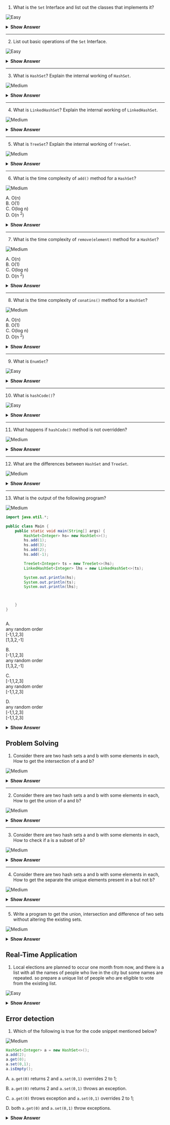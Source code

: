 1. What is the `Set` Interface and list out the classes that implements it?

![Easy](https://github.com/revaturelabs/interviewquestions/blob/dev/ComplexityTags/simple%20(2).svg)



<details>

<summary><b>Show Answer</b></summary>

 > Set Interface is used to store unique elements of the same type.
 > Classes that implements `Set` interface.
 > 1. `HashSet`
 > 2. `LinkedHashSet`
 > 3. `TreeSet`


</details>

---

2. List out basic operations of the `Set` Interface.

![Easy](https://github.com/revaturelabs/interviewquestions/blob/dev/ComplexityTags/simple%20(2).svg)



<details>

<summary><b>Show Answer</b></summary>

> Set Inherits all the methods of Collection Interface and other than that there are no special methods for Set Interface.
> `add(element)`, `addAll()`, `remove()`, `clear()`, `contains()`, `retainAll()`, `removeAll()`. 

</details>

---

3. What is `HashSet`? Explain the internal working of `HashSet`.

![Medium](https://github.com/revaturelabs/interviewquestions/blob/dev/ComplexityTags/Medium%20(2).svg)



<details>

<summary><b>Show Answer</b></summary>

<blockquote>

 - `HashSet` stores, elements without retaining the order of elements.
 - Internally `HashSet` works as a `HashTable`.
 - `HashTable`: A class that has key and values, it coverts the keys into hashcode and stores them as the idexes of an array.
</blockquote>


</details>

---
4. What is `LinkedHashSet`? Explain the internal working of `LinkedHashSet`.

![Medium](https://github.com/revaturelabs/interviewquestions/blob/dev/ComplexityTags/Medium%20(2).svg)



<details>

<summary><b>Show Answer</b></summary>

<blockquote>

- `LinkedHashSet` stores, unique elements by retaining the order of elements.
- Internally ` LinkedHashSet ` is a `HashTable` and `LinkedList`.
 - `HashTable`: A class that has key and values, it coverts the keys into hashcode and stores them as the idexes of an array.
 - `LinkedList`: Linked list is a class which stores data in the form of node( data+ addresss of consecutive element) and its a part of List Interface. 


</blockquote>


</details>

---

5. What is `TreeSet`? Explain the internal working of `TreeSet`.

![Medium](https://github.com/revaturelabs/interviewquestions/blob/dev/ComplexityTags/Medium%20(2).svg)



<details>

<summary><b>Show Answer</b></summary>

<blockquote>

- `TreeSet` stores, unique elements by retaining the order of elements.
- Internally ` TreeSet ` implements red-black tree.
- Red-Black tree: Red Black tree is a self balancing tree that uses recoloring and rotation to balance itself.


</blockquote>


</details>

---

6. What is the time complexity of <code>add()</code> method for a `HashSet`?

![Medium](https://github.com/revaturelabs/interviewquestions/blob/dev/ComplexityTags/Medium%20(2).svg)



A. O(n)<br>
B. O(1)<br>
C. O(log n)<br>
D. O(n <sup>2</sup>) 

<details>
<summary><b>Show Answer</b></summary>

> B

<details>
<summary><b>Explanation</b></summary>

> HashSet Stores elements without maintaining the order, so the time complexity is constant.

</details>
</details>

---

7. What is the time complexity of <code>remove(element)</code> method for a `HashSet`?

![Medium](https://github.com/revaturelabs/interviewquestions/blob/dev/ComplexityTags/Medium%20(2).svg)



A. O(n)<br>
B. O(1)<br>
C. O(log n)<br>
D. O(n <sup>2</sup>) 

<details>
<summary><b>Show Answer</b></summary>

> B

<details>
<summary><b>Explanation</b></summary>

> HashSet Stores elements in the form of hashcode so the elements can be directly retrieved and deleted, so the time complexity is constant.

</details>
</details>

---

8. What is the time complexity of <code>conatins()</code> method for a `HashSet`?

![Medium](https://github.com/revaturelabs/interviewquestions/blob/dev/ComplexityTags/Medium%20(2).svg)



A. O(n)<br>
B. O(1)<br>
C. O(log n)<br>
D. O(n <sup>2</sup>) 

<details>
<summary><b>Show Answer</b></summary>

> B

<details>
<summary><b>Explanation</b></summary>

> HashSet Stores elements in the form of hashcode so the elements can be searched directly, so the time complexity is constant.

</details>
</details>

---

9.  What is `EnumSet`?

![Easy](https://github.com/revaturelabs/interviewquestions/blob/dev/ComplexityTags/simple%20(2).svg)

<details>
<summary><b>Show Answer</b></summary>

<blockquote>
Java `EnumSet` class is the special `Set` implementation for enum types. It inherits `AbstractSet` class and implements the `Set` interface.

Features

- It contains enum values that belong to the same enum.
- Null values are not allowed and "NullPointException" is thrown if it's violated.
- It is not Synchronized
 
 Enum:
 
 ``` java
 public enum Seasons{
        Summer,Winter,Spring,Autum;
    }
 
 ```
 
 `EnumSet`:
  
 ``` java
  EnumSet<Seasons> s = EnumSet.allOf(Seasons.class);
 
 ```


</blockquote>
</details>

---

10. What is `hashCode()`?
 
 ![Easy](https://github.com/revaturelabs/interviewquestions/blob/dev/ComplexityTags/simple%20(2).svg)



<details>

<summary><b>Show Answer</b></summary>

> - `hashCode()` method generates the hashCode of two objects, if two objects are equal then the hash Code generated for two objects is the same, while the inverse may or may not be true.

</details>

---

11. What happens if `hashCode()` method is not overridden?
 
 ![Medium](https://github.com/revaturelabs/interviewquestions/blob/dev/ComplexityTags/Medium%20(2).svg)



<details>
<summary><b>Show Answer</b></summary>

<blockquote>

- If `hashCode()` method is not overridden then the default implementation of the Object class is implemented.

- The default implementation of the Object class generates different hash codes for different objects, even if they are equal according to the `equals()` method.
- `hashSet`, `hashMap` and `hashTable` use hash code to store the elements and if `hashCode()` method is not overriden it migt cause some issues.

</blockquote>


</details>

---

12. What are the differences between `HashSet` and `TreeSet`.
 
 ![Medium](https://github.com/revaturelabs/interviewquestions/blob/dev/ComplexityTags/Medium%20(2).svg)



<details>

<summary><b>Show Answer</b></summary>
 
 <blockquote>

| HashSet                                                                                              | TreeSet                                                                       |
| ---------------------------------------------------------------------------------------------------- | ----------------------------------------------------------------------------- |
| HashSet maintains constant time complexity (O(1)) for insertion, retrieval and searching of elements | TreeSet maintains O(log n) for insertion, retrieval and searching of elements |
| HashSet doesn’t maintain an ordered collection of elements.                                          | TreeSet maintains sorted order of elements.                                   |
 </blockquote>
 
</details>

 ---
 
13. What is the output of the following program?
 
 ![Medium](https://github.com/revaturelabs/interviewquestions/blob/dev/ComplexityTags/Medium%20(2).svg)



``` java
import java.util.*;

public class Main {
    public static void main(String[] args) {
        HashSet<Integer> hs= new HashSet<>();
        hs.add(1);
        hs.add(3);
        hs.add(2);
        hs.add(-1);

        TreeSet<Integer> ts = new TreeSet<>(hs);
        LinkedHashSet<Integer> lhs = new LinkedHashSet<>(ts);

        System.out.println(hs);
        System.out.println(ts);
        System.out.println(lhs);



    }
}



```

A. <br>
   any random order<br>
   [-1,1,2,3]<br>
   [1,3,2,-1]

B. <br>
   [-1,1,2,3]<br>
   any random order<br>
   [1,3,2,-1]

C. <br>
   [-1,1,2,3]<br>
   any random order<br>
   [-1,1,2,3]

D. <br>
    any random order<br>
   [-1,1,2,3]<br>
   [-1,1,2,3]


<details>

<summary><b>Show Answer</b></summary>

>D

<details>
<summary><b>Explanation</b></summary>

<blockquote>

- `HashSet` doesn't maintain insertion order, so elements will be printed in random order.
- `TreeSet ` maintains sorted order, so the elements will be in sorted order.
- `LinkedHashSet` maintains the insertion order, but the elements of `TreeSet` are added to `LinkedHashSet`, so sorted order is printed.


</blockquote>
</details>

</details>

## Problem Solving

1. Consider there are two hash sets a and b with some elements in each, How to get the intersection of a and b?
 
 ![Medium](https://github.com/revaturelabs/interviewquestions/blob/dev/ComplexityTags/Medium%20(2).svg)



<details>

<summary><b>Show Answer</b></summary>
<blockquote>

- `a.retainAll(b)`, transforms a into the intersection of a and b.
</blockquote>


</details>

---

2. Consider there are two hash sets a and b with some elements in each, How to get the union of a and b?
 
 ![Medium](https://github.com/revaturelabs/interviewquestions/blob/dev/ComplexityTags/Medium%20(2).svg)



<details>

<summary><b>Show Answer</b></summary>
<blockquote>

- `a.addAll(b)`, transforms a into the union of a and b.
</blockquote>


</details>

---

3. Consider there are two hash sets a and b with some elements in each, How to check if a is a subset of b?
 
 ![Medium](https://github.com/revaturelabs/interviewquestions/blob/dev/ComplexityTags/Medium%20(2).svg)



<details>

<summary><b>Show Answer</b></summary>
<blockquote>

- `b.containsAll(a)` returns true, if b contains all the elements of a, i.e. a is a subset of b, returns false otherwise.
</blockquote>


</details>

---

4. Consider there are two hash sets a and b with some elements in each, How to get the separate the unique elements present in a but not b?
 
 ![Medium](https://github.com/revaturelabs/interviewquestions/blob/dev/ComplexityTags/Medium%20(2).svg)



<details>

<summary><b>Show Answer</b></summary>
<blockquote>

- `a.removeAll(b)`, transforms an into the set difference of a and b. only elements in a that are not in b are stored in a.
</blockquote>


</details>
 
 ---

5. Write a program to get the union, intersection and difference of two sets without altering the existing sets.
 
 ![Medium](https://github.com/revaturelabs/interviewquestions/blob/dev/ComplexityTags/Medium%20(2).svg)



<details>
<summary><b>Show Answer</b></summary>
 
 
 <blockquote>

``` java

import java.util.HashSet;

public class SetOperations {
    public static void main(String[] args) {
        HashSet<Integer> a = new HashSet<>();
        HashSet<Integer> b = new HashSet<>();
        
        a.add(1);
        a.add(2);
        a.add(3);
        a.add(4);
        b.add(3);
        b.add(4);
        b.add(5);
        b.add(6);

        HashSet<Integer> union = new HashSet<>(a);
        union.addAll(b);
        HashSet<Integer> intersection = new HashSet<>(a);
        intersection.retainAll(b);
        HashSet<Integer> difference = new HashSet<>(a);
        difference.removeAll(b);

    }
}


```

- a new set is created for union, intersection and difference and all the elements of a are added to them, all the operations are performed on union, difference and intersection. So, a and b remain unchanged.

 </blockquote>
</details>



## Real-Time Application

1. Local elections are planned to occur one month from now, and there is a list with all the names of people who live in the city but some names are repeated. so prepare a unique list of people who are eligible to vote from the existing list. 
 
 ![Easy](https://github.com/revaturelabs/interviewquestions/blob/dev/ComplexityTags/simple%20(2).svg)



<details>

<summary><b>Show Answer</b></summary>

<blockquote>

``` java
HashSet<String> voterList = new HashSet<>(names);
```
- names holds the details of all people who live in the city and the names might be repeated and voterList holds the unique list of Citizens.
 
</blockquote>

</details>

##  Error detection

1. Which of the following is true for the code snippet mentioned below?
 
 ![Medium](https://github.com/revaturelabs/interviewquestions/blob/dev/ComplexityTags/Medium%20(2).svg)



``` java
HashSet<Integer> a = new HashSet<>();
a.add(2);
a.get(0);
a.set(0,1);
a.isEmpty();

```
A. `a.get(0)` returns 2 and `a.set(0,1)` overrides 2 to 1;

B. `a.get(0)` returns 2 and `a.set(0,1)` throws an exception.

C. `a.get(0)` throws exception and `a.set(0,1)` overrides 2 to 1;

D. both `a.get(0)` and `a.set(0,1)` throw exceptions.

<details>
<summary><b>Show Answer</b></summary>

> D

<details>
<summary><b>Explanation</b></summary>

> - `HashSet` stores elements in a random order without positional access, so get and set methods are not applicable for `HashSet`.

</details>


</details>
